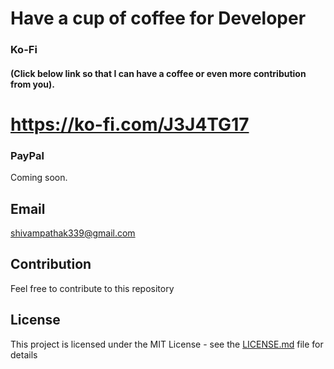 # Have a cup of coffee for Developer
### Ko-Fi
#### (Click below link so that I can have a coffee or even more contribution from you).
# https://ko-fi.com/J3J4TG17

### PayPal
Coming soon.

## Email
shivampathak339@gmail.com

## Contribution
Feel free to contribute to this repository


## License

This project is licensed under the MIT License - see the [LICENSE.md](LICENSE.md) file for details
